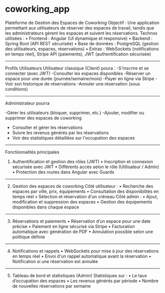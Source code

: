 # coworking_app
Plateforme de Gestion des Espaces de Coworking
Objectif : Une application permettant aux utilisateurs de réserver des espaces de travail, tandis que les administrateurs gèrent les espaces et suivent les réservations.
Technos utilisées :
•	Frontend : Angular (UI dynamique et responsive)
•	Backend : Spring Boot (API REST sécurisée)
•	Base de données : PostgreSQL (gestion des utilisateurs, espaces, réservations)
•	Extras : WebSockets (notifications en temps réel), Stripe API (paiements), JWT (authentification sécurisée)
________________________________________
Profils Utilisateurs
Utilisateur classique (Client) poura :
-S'inscrire et se connecter (avec JWT)
-Consulter les espaces disponibles
-Réserver un espace pour une durée (journée/semaine/mois)
-Payer en ligne via Stripe
-Voir son historique de réservations
-Annuler une réservation (sous conditions)
________________________________________
Administrateur pourra

 -Gérer les utilisateurs (bloquer, supprimer, etc.)
 -Ajouter, modifier ou supprimer des espaces de coworking
 - Consulter et gérer les réservations
- Suivre les revenus générés par les réservations
- Voir des statistiques détaillées sur l'occupation des espaces
________________________________________
 Fonctionnalités principales
 1. Authentification et gestion des rôles (JWT)
•	Inscription et connexion sécurisée avec JWT
•	Différents accès selon le rôle (Utilisateur / Admin)
•	Protection des routes dans Angular avec Guards
________________________________________
 2. Gestion des espaces de coworking
 Côté utilisateur :
•	Recherche des espaces par ville, prix, équipements
•	Consultation des disponibilités en temps réel
•	Sélection et réservation d'un créneau
 Côté admin :
•	Ajout, modification et suppression des espaces
•	Gestion des équipements disponibles dans chaque espace
________________________________________
 3. Réservations et paiements
•	Réservation d’un espace pour une date précise
•	Paiement en ligne sécurisé via Stripe
•	Facturation automatique avec génération de PDF
•	Annulation possible selon une politique définie
________________________________________
 4. Notifications et rappels
•	WebSockets pour mise à jour des réservations en temps réel
•	Envoi d'un rappel automatique avant la réservation
•	Notification si une réservation est annulée
________________________________________
 5. Tableau de bord et statistiques (Admin)
 Statistiques sur :
•	Le taux d’occupation des espaces
•	Les revenus générés par période
•	Nombre de nouvelles réservations par semaine
